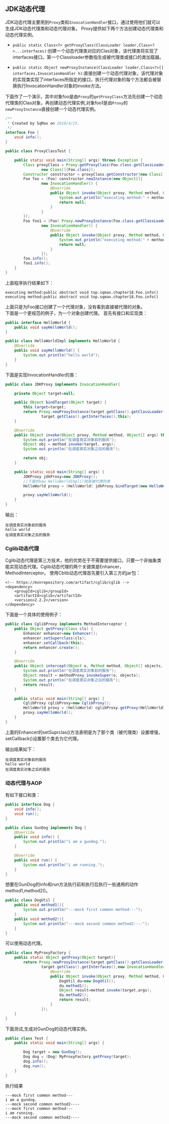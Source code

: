 ## JDK动态代理

JDK动态代理主要用到`Proxy`类和`InvocationHandler`接口，通过使用他们就可以生成JDK动态代理类和动态代理对象。
Proxy提供如下两个方法创建动态代理类和动态代理实例。     

* `public static Class<?> getProxyClass(ClassLoader loader,Class<?>...interfaces)`:创建一个动态代理类对应的Clas对象，该代理类将实现了interfaces接口。第一个Classloader参数指生成被代理类或接口的类加载器。 

*  `public static Object newProxyInstance(ClassLoader loader,Class<?>[] interfaces,InvocationHandler h)`:直接创建一个动态代理对象，该代理对象的实现类实现了interfaces所指定的接口，执行代理对象的每个方法都会被替换执行InvocationHandler对象的invoke方法。  

下面作了一个演示，其中对象foo是由`Proxy`的`getProxyClass`方法先创建一个动态代理类的Clas对象，再创建动态代理实例,对象foo1是由`Proxy`的`newProxyInstance`直接创建一个动态代理实例。 

```java
/**
 * Created by SqMax on 2018/4/25.
 */
interface Foo {
    void info();
}

public class ProxyClassTest {

    public static void main(String[] args) throws Exception {
        Class proxyClass = Proxy.getProxyClass(Foo.class.getClassLoader(),
                new Class[]{Foo.class});
        Constructor constructor = proxyClass.getConstructor(new Class[]{InvocationHandler.class});
        Foo foo = (Foo) constructor.newInstance(new Object[]{
                new InvocationHandler() {
                    @Override
                    public Object invoke(Object proxy, Method method, Object[] args) throws Throwable {
                        System.out.println("executing method:" + method);
                        return null;
                    }
                }
        });
        Foo foo1 = (Foo) Proxy.newProxyInstance(Foo.class.getClassLoader(), new Class[]{Foo.class},
                new InvocationHandler() {
                    @Override
                    public Object invoke(Object proxy, Method method, Object[] args) throws Throwable {
                        System.out.println("executing method:" + method);
                        return null;
                    }
                });
        foo.info();
        foo1.info();
    }
}
```
上面程序执行结果如下：          

```
executing method:public abstract void top.sqmax.chapter18.Foo.info()
executing method:public abstract void top.sqmax.chapter18.Foo.info()
```

上面只是为Foo接口创建了一个代理对象，没有看到直接被代理的对象。     
下面是一个更规范的例子，为一个对象创建代理。
首先有接口和实现类：
```java
public interface HelloWorld {
    public void sayHelloWorld();
}

public class HelloWorldImpl implements HelloWorld {
    @Override
    public void sayHelloWorld() {
        System.out.println("hello world");
    }
}
```
下面是实现InvocationHandler的类：

```java
public class JDKProxy implements InvocationHandler{

    private Object target=null;

    public Object bindTarget(Object target) {
        this.target=target;
        return Proxy.newProxyInstance(target.getClass().getClassLoader(),
                target.getClass().getInterfaces(),this);
    }

    @Override
    public Object invoke(Object proxy, Method method, Object[] args) throws Throwable {
        System.out.println("在调度真实对象前的服务");
        Object obj = method.invoke(target, args);
        System.out.println("在调度真实对象之后的服务");

        return obj;
    }

    public static void main(String[] args) {
        JDKProxy jdkProxy=new JDKProxy();
        //下面的new HelloWorldImpl()就是被代理的类
        HelloWorld proxy = (HelloWorld) jdkProxy.bindTarget(new HelloWorldImpl());

        proxy.sayHelloWorld();
    }
}
```
输出：
```
在调度真实对象前的服务
hello world
在调度真实对象之后的服务
```

### Cglib动态代理
Cglib动态代理是第三方技术，他的优势在于不需要提供接口，只要一个非抽象类能实现动态代理。Cglib动态代理的两个关键类是Enhancer，MethodInterceptor。
使用Cblib动态代理首先要引入第三方的jar包：

```
<!-- https://mvnrepository.com/artifact/cglib/cglib -->
<dependency>
    <groupId>cglib</groupId>
    <artifactId>cglib</artifactId>
    <version>2.2.2</version>
</dependency>
```
下面是一个具体的使用例子：

```java
public class CglibProxy implements MethodInterceptor {
    public Object getProxy(Class cls) {
        Enhancer enhancer=new Enhancer();
        enhancer.setSuperclass(cls);
        enhancer.setCallback(this);
        return enhancer.create();
    }

    @Override
    public Object intercept(Object o, Method method, Object[] objects, MethodProxy methodProxy) throws Throwable {
        System.out.println("在调度真实对象前的服务");
        Object result = methodProxy.invokeSuper(o, objects);
        System.out.println("在调度真实对象之后的服务");
        return result;
    }

    public static void main(String[] args) {
        CglibProxy cglibProxy=new CglibProxy();
        HelloWorld proxy = (HelloWorld) cglibProxy.getProxy(HelloWorldImpl.class);
        proxy.sayHelloWorld();
    }
}
```
上面的Enhancer的setSuprclas()方法表明是为了那个类（被代理类）设置增强，setCallback()设置那个类去为它代理。

输出结果如下：

```
在调度真实对象前的服务
hello world
在调度真实对象之后的服务
```

### 动态代理与AOP

有如下接口和类：    
```java
public interface Dog {
    void info();
    void run();
}
```
```java
public class GunDog implements Dog {
    @Override
    public void info() {
        System.out.println("i am a gundog.");
    }

    @Override
    public void run() {
        System.out.println("i am running.");
    }
}
```
想要在GunDog的info和run方法执行前和执行后执行一些通用的动作method1,method2()。
```java
public class DogUtil {
    public void method1(){
        System.out.println("---mock first common method---");
    }
    public void method2(){
        System.out.println("---mock second common method2----");
    }
}
```
可以使用动态代理。
```java
public class MyProxyFactory {
    public static Object getProxy(Object target){
        return Proxy.newProxyInstance(target.getClass().getClassLoader(),
                target.getClass().getInterfaces(),new InvocationHandler(){
                    @Override
                    public Object invoke(Object proxy, Method method, Object[] args) throws Throwable {
                        DogUtil du=new DogUtil();
                        du.method1();
                        Object result=method.invoke(target,args);
                        du.method2();
                        return result;
                    }
                });
    }
}
```
下面测试,生成对GunDog的动态代理实例。
```java
public class Test {
    public static void main(String[] args) {

        Dog target = new GunDog();
        Dog dog = (Dog) MyProxyFactory.getProxy(target);
        dog.info();
        dog.run();
    }
}
```
执行结果
```
---mock first common method---
i am a gundog.
---mock second common method2----
---mock first common method---
i am running.
---mock second common method2----

```






